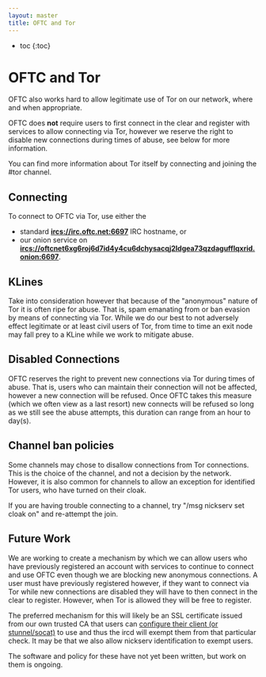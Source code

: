 ```yaml
---
layout: master
title: OFTC and Tor
---
```

* toc
{:toc}

# OFTC and Tor

OFTC also works hard to allow legitimate use of Tor on our network, where and
when appropriate.

OFTC does **not** require users to first connect in the clear and register with
services to allow connecting via Tor, however we reserve the right to disable
new connections during times of abuse, see below for more information.

You can find more information about Tor itself by connecting and joining the
#tor channel.

## Connecting

To connect to OFTC via Tor, use either the

 * standard [**ircs://irc.oftc.net:6697**](ircs://irc.oftc.net:6697) IRC hostname, or
 * our onion service on
   [**ircs://oftcnet6xg6roj6d7id4y4cu6dchysacqj2ldgea73qzdagufflqxrid.onion:6697**](ircs://oftcnet6xg6roj6d7id4y4cu6dchysacqj2ldgea73qzdagufflqxrid.onion:6697).

## KLines

Take into consideration however that because of the "anonymous" nature of Tor
it is often ripe for abuse. That is, spam emanating from or ban evasion by
means of connecting via Tor. While we do our best to not adversely effect
legitimate or at least civil users of Tor, from time to time an exit node may
fall prey to a KLine while we work to mitigate abuse.

## Disabled Connections

OFTC reserves the right to prevent new connections via Tor during times of
abuse. That is, users who can maintain their connection will not be affected,
however a new connection will be refused. Once OFTC takes this measure (which
we often view as a last resort) new connects will be refused so long as we
still see the abuse attempts, this duration can range from an hour to day(s).

## Channel ban policies

Some channels may chose to disallow connections from Tor connections. This is
the choice of the channel, and not a decision by the network. However, it is
also common for channels to allow an exception for identified Tor users, who
have turned on their cloak.

If you are having trouble connecting to a channel, try
"/msg nickserv set cloak on" and re-attempt the join.

## Future Work

We are working to create a mechanism by which we can allow users who have
previously registered an account with services to continue to connect and use
OFTC even though we are blocking new anonymous connections. A user must have
previously registered however, if they want to connect via Tor while new
connections are disabled they will have to then connect in the clear to
register. However, when Tor is allowed they will be free to register.

The preferred mechanism for this will likely be an SSL certificate issued
from our own trusted CA that users can [configure their client (or
stunnel/socat)](/NickServ/CertFP) to use and thus the ircd will exempt them
from that particular check. It may be that we also allow nickserv
identification to exempt users.

The software and policy for these have not yet been written, but work on them
is ongoing.

